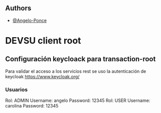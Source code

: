 ## Authors

- [@Angelo-Ponce](https://github.com/Angelo-Ponce)

# DEVSU client root

## Configuración keycloack para transaction-root
Para validar el acceso a los servicios rest se uso la autenticación de keycloak
https://www.keycloak.org/

### Usuarios
Rol: ADMIN Username: angelo Password: 12345
Rol: USER Username: carolina Password: 12345